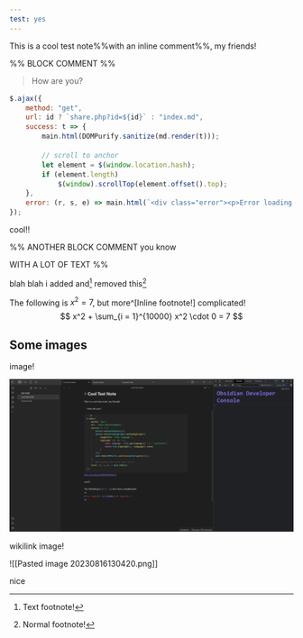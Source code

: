 ```yaml
---
test: yes
---
```


This is a cool test note%%with an inline comment%%, my friends!

%%
BLOCK COMMENT
%%

> How are you?

```js
$.ajax({  
    method: "get",  
    url: id ? `share.php?id=${id}` : "index.md",  
    success: t => {  
        main.html(DOMPurify.sanitize(md.render(t)));  
  
        // scroll to anchor  
        let element = $(window.location.hash);  
        if (element.length)  
            $(window).scrollTop(element.offset().top);  
    },  
    error: (r, s, e) => main.html(`<div class="error"><p>Error loading shared note with id <code>${id}</code>: ${e}</p><p><a href="#">Home</a></p></div>`)  
});
```

cool!!

%%
ANOTHER BLOCK COMMENT
you know

WITH A LOT OF TEXT
%%

blah blah i added and[^text] removed this[^1]

The following is $x^2 = 7$, but more^[Inline footnote!] complicated!
$$
x^2 + \sum_{i = 1}^{10000} x^2 \cdot 0 = 7
$$

## Some images

image!

![this is an image my friends, and this is my alt text](Obsidian_TtC7w4GA86.png)

wikilink image!

![[Pasted image 20230816130420.png]]

nice

[^1]: Normal footnote!

[^text]: Text footnote!